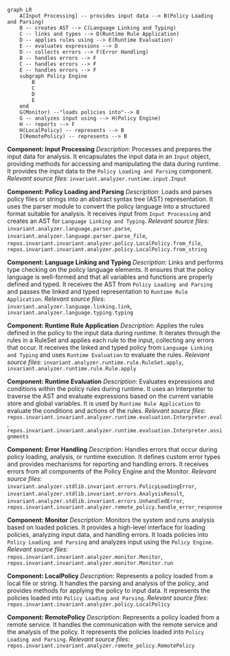 ```mermaid
graph LR
    A[Input Processing] -- provides input data --> B(Policy Loading and Parsing)
    B -- creates AST --> C(Language Linking and Typing)
    C -- links and types --> D(Runtime Rule Application)
    D -- applies rules using --> E(Runtime Evaluation)
    E -- evaluates expressions --> D
    D -- collects errors --> F(Error Handling)
    B -- handles errors --> F
    C -- handles errors --> F
    E -- handles errors --> F
    subgraph Policy Engine
        B
        C
        D
        E
    end
    G(Monitor) --"loads policies into"--> B
    G -- analyzes input using --> H(Policy Engine)
    H -- reports --> F
    H(LocalPolicy) -- represents --> B
    I(RemotePolicy) -- represents --> B
```

**Component: Input Processing**
*Description*: Processes and prepares the input data for analysis. It encapsulates the input data in an `Input` object, providing methods for accessing and manipulating the data during runtime. It provides the input data to the `Policy Loading and Parsing` component.
*Relevant source files*: `invariant.analyzer.runtime.input.Input`

**Component: Policy Loading and Parsing**
*Description*: Loads and parses policy files or strings into an abstract syntax tree (AST) representation. It uses the parser module to convert the policy language into a structured format suitable for analysis. It receives input from `Input Processing` and creates an AST for `Language Linking and Typing`.
*Relevant source files*: `invariant.analyzer.language.parser.parse`, `invariant.analyzer.language.parser.parse_file`, `repos.invariant.invariant.analyzer.policy.LocalPolicy.from_file`, `repos.invariant.invariant.analyzer.policy.LocalPolicy.from_string`

**Component: Language Linking and Typing**
*Description*: Links and performs type checking on the policy language elements. It ensures that the policy language is well-formed and that all variables and functions are properly defined and typed. It receives the AST from `Policy Loading and Parsing` and passes the linked and typed representation to `Runtime Rule Application`.
*Relevant source files*: `invariant.analyzer.language.linking.link`, `invariant.analyzer.language.typing.typing`

**Component: Runtime Rule Application**
*Description*: Applies the rules defined in the policy to the input data during runtime. It iterates through the rules in a RuleSet and applies each rule to the input, collecting any errors that occur. It receives the linked and typed policy from `Language Linking and Typing` and uses `Runtime Evaluation` to evaluate the rules.
*Relevant source files*: `invariant.analyzer.runtime.rule.RuleSet.apply`, `invariant.analyzer.runtime.rule.Rule.apply`

**Component: Runtime Evaluation**
*Description*: Evaluates expressions and conditions within the policy rules during runtime. It uses an Interpreter to traverse the AST and evaluate expressions based on the current variable store and global variables. It is used by `Runtime Rule Application` to evaluate the conditions and actions of the rules.
*Relevant source files*: `repos.invariant.invariant.analyzer.runtime.evaluation.Interpreter.eval`, `repos.invariant.invariant.analyzer.runtime.evaluation.Interpreter.assignments`

**Component: Error Handling**
*Description*: Handles errors that occur during policy loading, analysis, or runtime execution. It defines custom error types and provides mechanisms for reporting and handling errors. It receives errors from all components of the Policy Engine and the Monitor.
*Relevant source files*: `invariant.analyzer.stdlib.invariant.errors.PolicyLoadingError`, `invariant.analyzer.stdlib.invariant.errors.AnalysisResult`, `invariant.analyzer.stdlib.invariant.errors.UnhandledError`, `repos.invariant.invariant.analyzer.remote_policy.handle_error_response`

**Component: Monitor**
*Description*: Monitors the system and runs analysis based on loaded policies. It provides a high-level interface for loading policies, analyzing input data, and handling errors. It loads policies into `Policy Loading and Parsing` and analyzes input using the `Policy Engine`.
*Relevant source files*: `repos.invariant.invariant.analyzer.monitor.Monitor`, `repos.invariant.invariant.analyzer.monitor.Monitor.run`

**Component: LocalPolicy**
*Description*: Represents a policy loaded from a local file or string. It handles the parsing and analysis of the policy, and provides methods for applying the policy to input data. It represents the policies loaded into `Policy Loading and Parsing`.
*Relevant source files*: `repos.invariant.invariant.analyzer.policy.LocalPolicy`

**Component: RemotePolicy**
*Description*: Represents a policy loaded from a remote service. It handles the communication with the remote service and the analysis of the policy. It represents the policies loaded into `Policy Loading and Parsing`.
*Relevant source files*: `repos.invariant.invariant.analyzer.remote_policy.RemotePolicy`
